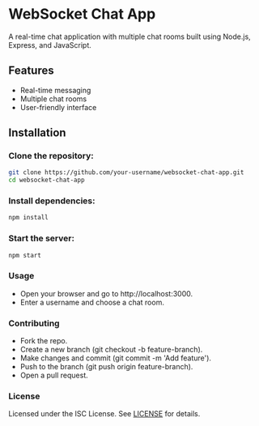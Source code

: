 # WebSocket Chat App
A real-time chat application with multiple chat rooms built using Node.js, Express, and JavaScript.

## Features
 - Real-time messaging
 - Multiple chat rooms
 - User-friendly interface

## Installation
### Clone the repository:

``` bash
git clone https://github.com/your-username/websocket-chat-app.git
cd websocket-chat-app
```


### Install dependencies:

```bash
npm install
```


### Start the server:

```bash
npm start
```


### Usage
 - Open your browser and go to http://localhost:3000.
 - Enter a username and choose a chat room.

### Contributing
 - Fork the repo.
 - Create a new branch (git checkout -b feature-branch).
 - Make changes and commit (git commit -m 'Add feature').
 - Push to the branch (git push origin feature-branch).
 - Open a pull request.


### License
Licensed under the ISC License. See [LICENSE](https://en.wikipedia.org/wiki/ISC_license) for details.

